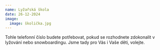 ```yaml
---
name: Lyžařská škola
date: 26-12-2024
image:
  image: školička.jpg
---
```

T﻿ohle telefonní číslo budete potřebovat, pokud se rozhodnete zdokonalit v lyžování nebo snowboardingu. Jsme tady pro Vás i Vaše děti, volejte.